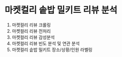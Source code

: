 # 마켓컬리 솥밥 밀키트 리뷰 분석

1. 마켓컬리 리뷰 크롤링
2. 마켓컬리 리뷰 전처리
3. 마켓컬리 리뷰 감성분석
4. 마켓컬리 리뷰 빈도 분석 및 연관 분석
5. 마켓컬리 솥밥 밀키트 장소/상황/인원 라벨링
